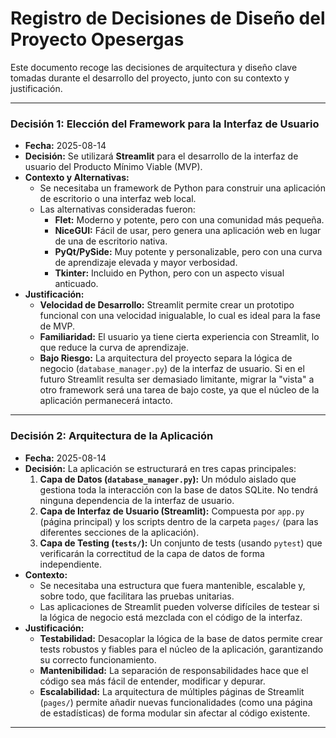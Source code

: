 # Registro de Decisiones de Diseño del Proyecto Opesergas

Este documento recoge las decisiones de arquitectura y diseño clave tomadas durante el desarrollo del proyecto, junto con su contexto y justificación.

---

### Decisión 1: Elección del Framework para la Interfaz de Usuario

*   **Fecha:** 2025-08-14
*   **Decisión:** Se utilizará **Streamlit** para el desarrollo de la interfaz de usuario del Producto Mínimo Viable (MVP).
*   **Contexto y Alternativas:**
    *   Se necesitaba un framework de Python para construir una aplicación de escritorio o una interfaz web local.
    *   Las alternativas consideradas fueron:
        *   **Flet:** Moderno y potente, pero con una comunidad más pequeña.
        *   **NiceGUI:** Fácil de usar, pero genera una aplicación web en lugar de una de escritorio nativa.
        *   **PyQt/PySide:** Muy potente y personalizable, pero con una curva de aprendizaje elevada y mayor verbosidad.
        *   **Tkinter:** Incluido en Python, pero con un aspecto visual anticuado.
*   **Justificación:**
    *   **Velocidad de Desarrollo:** Streamlit permite crear un prototipo funcional con una velocidad inigualable, lo cual es ideal para la fase de MVP.
    *   **Familiaridad:** El usuario ya tiene cierta experiencia con Streamlit, lo que reduce la curva de aprendizaje.
    *   **Bajo Riesgo:** La arquitectura del proyecto separa la lógica de negocio (`database_manager.py`) de la interfaz de usuario. Si en el futuro Streamlit resulta ser demasiado limitante, migrar la "vista" a otro framework será una tarea de bajo coste, ya que el núcleo de la aplicación permanecerá intacto.

---

### Decisión 2: Arquitectura de la Aplicación

*   **Fecha:** 2025-08-14
*   **Decisión:** La aplicación se estructurará en tres capas principales:
    1.  **Capa de Datos (`database_manager.py`):** Un módulo aislado que gestiona toda la interacción con la base de datos SQLite. No tendrá ninguna dependencia de la interfaz de usuario.
    2.  **Capa de Interfaz de Usuario (Streamlit):** Compuesta por `app.py` (página principal) y los scripts dentro de la carpeta `pages/` (para las diferentes secciones de la aplicación).
    3.  **Capa de Testing (`tests/`):** Un conjunto de tests (usando `pytest`) que verificarán la correctitud de la capa de datos de forma independiente.
*   **Contexto:**
    *   Se necesitaba una estructura que fuera mantenible, escalable y, sobre todo, que facilitara las pruebas unitarias.
    *   Las aplicaciones de Streamlit pueden volverse difíciles de testear si la lógica de negocio está mezclada con el código de la interfaz.
*   **Justificación:**
    *   **Testabilidad:** Desacoplar la lógica de la base de datos permite crear tests robustos y fiables para el núcleo de la aplicación, garantizando su correcto funcionamiento.
    *   **Mantenibilidad:** La separación de responsabilidades hace que el código sea más fácil de entender, modificar y depurar.
    *   **Escalabilidad:** La arquitectura de múltiples páginas de Streamlit (`pages/`) permite añadir nuevas funcionalidades (como una página de estadísticas) de forma modular sin afectar al código existente.

---
